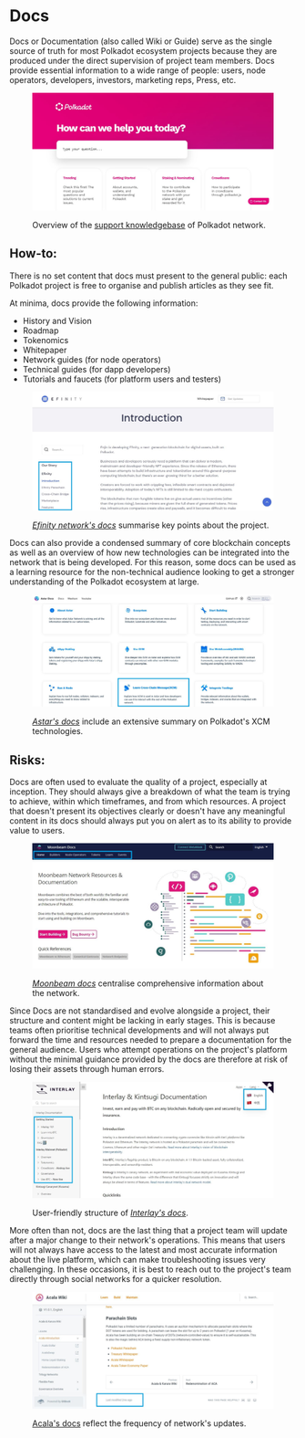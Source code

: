 # Docs

Docs or Documentation (also called Wiki or Guide) serve as the single source of truth for most Polkadot ecosystem projects because they are produced under the direct supervision of project team members. Docs provide essential information to a wide range of people: users, node operators, developers, investors, marketing reps, Press, etc.

<figure><img src="../../.gitbook/assets/S_DPolkadot.JPG" alt=""><figcaption><p>Overview of the <a href="https://support.polkadot.network/support/home">support knowledgebase</a> of Polkadot network.</p></figcaption></figure>



## How-to:

There is no set content that docs must present to the general public: each Polkadot project is free to organise and publish articles as they see fit.&#x20;

At minima, docs provide the following information:

* History and Vision
* Roadmap
* Tokenomics
* Whitepaper
* Network guides (for node operators)
* Technical guides (for dapp developers)
* Tutorials and faucets (for platform users and testers)

<figure><img src="../../.gitbook/assets/S_DEfinity.JPG" alt=""><figcaption><p><em></em><a href="https://efinity.io/whitepaper/introduction"><em>Efinity network's docs</em></a> summarise key points about the project.</p></figcaption></figure>



Docs can also provide a condensed summary of core blockchain concepts as well as an overview of how new technologies can be integrated into the network that is being developed. For this reason, some docs can be used as a learning resource for the non-technical audience looking to get a stronger understanding of the Polkadot ecosystem at large.&#x20;

<figure><img src="../../.gitbook/assets/S_DAstar.JPG" alt=""><figcaption><p><em></em><a href="https://docs.astar.network/"><em>Astar's docs</em></a> include an extensive summary on Polkadot's XCM technologies.</p></figcaption></figure>



## Risks:

Docs are often used to evaluate the quality of a project, especially at inception. They should always give a breakdown of what the team is trying to achieve, within which timeframes, and from which resources. A project that doesn't present its objectives clearly or doesn't have any meaningful content in its docs should always put you on alert as to its ability to provide value to users.

<figure><img src="../../.gitbook/assets/S_DMoonbeam.JPG" alt=""><figcaption><p><a href="https://docs.moonbeam.network/"><em>Moonbeam docs</em></a> centralise comprehensive information about the network.</p></figcaption></figure>



Since Docs are not standardised and evolve alongside a project, their structure and content might be lacking in early stages. This is because teams often prioritise technical developments and will not always put forward the time and resources needed to prepare a documentation for the general audience. Users who attempt operations on the project's platform without the minimal guidance provided by the docs are therefore at risk of losing their assets through human errors.

<figure><img src="../../.gitbook/assets/S_DInterlay.JPG" alt=""><figcaption><p>User-friendly structure of <a href="https://docs.interlay.io/#/"><em>Interlay's docs</em></a>.</p></figcaption></figure>



More often than not, docs are the last thing that a project team will update after a major change to their network's operations. This means that users will not always have access to the latest and most accurate information about the live platform, which can make troubleshooting issues very challenging. In these occasions, it is best to reach out to the project's team directly through social networks for a quicker resolution.

<figure><img src="../../.gitbook/assets/S_DAcala.JPG" alt=""><figcaption><p> <a href="https://wiki.acala.network/">Acala's docs</a> reflect the frequency of network's updates.</p></figcaption></figure>

